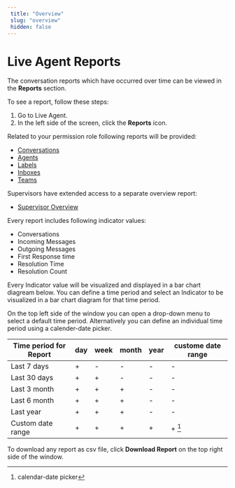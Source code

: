 ```yaml
---
 title: "Overview" 
 slug: "overview" 
 hidden: false 
---
```


# Live Agent Reports

The conversation reports which have occurred over time can be viewed in the **Reports** section.

To see a report, follow these steps:

1. Go to Live Agent.
2. In the left side of the screen, click the **Reports** icon.

Related to your permission role following reports will be provided:

- [Conversations](conversations.md)
- [Agents](agents.md)
- [Labels](labels.md)
- [Inboxes](inboxes.md)
- [Teams](teams.md)

Supervisors have extended access to a separate overview report: 

- [Supervisor Overview](supervisor-overview.md)

Every report includes following indicator values:

- Conversations
- Incoming Messages
- Outgoing Messages
- First Response time
- Resolution Time
- Resolution Count

Every Indicator value will be visualized and displayed in a bar chart diagream below. You can define a time period and select an Indicator to be visualized in a bar chart diagram for that time period.  

On the top left side of the window you can open a drop-down menu to select a default time period. Alternatively you can define an individual time period using a calender-date picker. 


| Time period for Report   | day  | week | month   | year | custome date range |
|--------------------------|------|------|---------|------|--------------------|
| Last 7 days              | +    | -    | -       | -    | -                  |
| Last 30 days             | +    | +    | -       | -    | -                  |
| Last 3 month             | +    | +    | +       | -    | -                  |
| Last 6 month             | +    | +    | +       | -    | -                  |
| Last year                | +    | +    | +       | -    | -                  |
| Custom date range        | +    | +    | +       | +    | + [^1]             |

[^1]: calendar-date picker 

To download any report as csv file, click **Download Report** on the top right side of the window.
